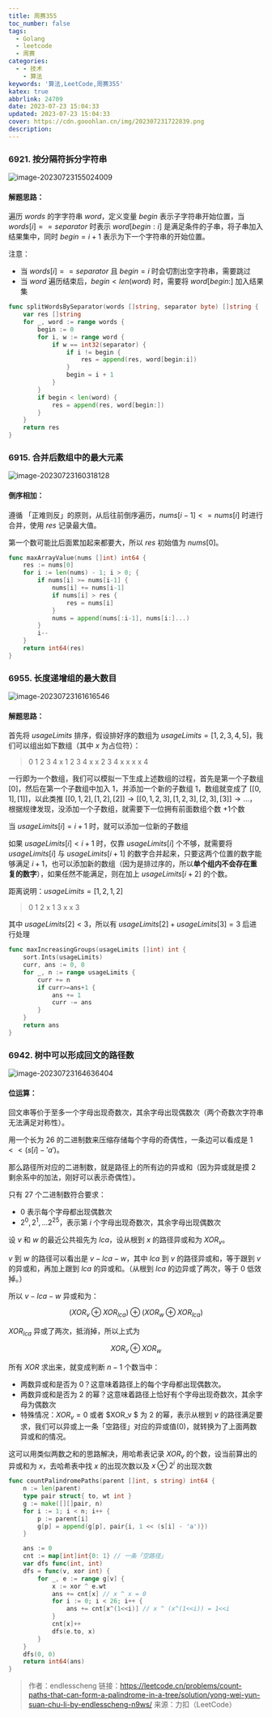 ```yaml
---
title: 周赛355
toc_number: false
tags:
  - Golang
  - leetcode
  - 周赛
categories:
  - - 技术
    - 算法
keywords: '算法,LeetCode,周赛355'
katex: true
abbrlink: 24709
date: 2023-07-23 15:04:33
updated: 2023-07-23 15:04:33
cover: https://cdn.gooohlan.cn/img/202307231722839.png
description:
---
```


### 6921. 按分隔符拆分字符串

![image-20230723155024009](https://cdn.gooohlan.cn/img/202307231550025.png)

#### 解题思路：

遍历 $words$ 的字字符串 $word$，定义变量 $begin$ 表示子字符串开始位置，当 $words[i] == separator$ 时表示 $word[begin:i]$ 是满足条件的子串，将子串加入结果集中，同时 $begin = i+1$ 表示为下一个字符串的开始位置。

注意：

- 当 $words[i] == separator$ 且 $begin = i$ 时会切割出空字符串，需要跳过
- 当 $word$ 遍历结束后，$begin < len(word)$ 时，需要将 $word[begin:]$ 加入结果集

```go 
func splitWordsBySeparator(words []string, separator byte) []string {
    var res []string
    for _, word := range words {
        begin := 0
        for i, w := range word {
            if w == int32(separator) {
                if i != begin {
                    res = append(res, word[begin:i])
                }
                begin = i + 1
            }
        }
        if begin < len(word) {
            res = append(res, word[begin:])
        }
    }
    return res
}
```

### 6915. 合并后数组中的最大元素

![image-20230723160318128](https://cdn.gooohlan.cn/img/202307231603172.png)

#### 倒序相加：

遵循 「正难则反」的原则，从后往前倒序遍历，$nums[i-1] <= nums[i]$ 时进行合并，使用 $res$ 记录最大值。

第一个数可能比后面累加起来都要大，所以 $res$ 初始值为 $nums[0]$。

```go
func maxArrayValue(nums []int) int64 {
    res := nums[0]
    for i := len(nums) - 1; i > 0; {
        if nums[i] >= nums[i-1] {
            nums[i] += nums[i-1]
            if nums[i] > res {
                res = nums[i]
            }
            nums = append(nums[:i-1], nums[i:]...)
        }
        i--
    }
    return int64(res)
}
```

### 6955. 长度递增组的最大数目

![image-20230723161616546](https://cdn.gooohlan.cn/img/202307231616583.png)

#### 解题思路：

首先将 $usageLimits$ 排序，假设排好序的数组为 $usageLimits = [1,2,3,4,5]$，我们可以组出如下数组（其中 $x$ 为占位符）：

> 0 1 2 3 4
> x 1 2 3 4
> x x 2 3 4
> x x x x 4

一行即为一个数组，我们可以模拟一下生成上述数组的过程，首先是第一个子数组 $[0]$，然后在第一个子数组中加入 $1$，并添加一个新的子数组 $1$，数组就变成了 $[[0,1], [1]]$，以此类推 $[[0,1,2], [1,2], [2]] \rightarrow [[0,1,2,3],[1,2,3],[2,3],[3]] \rightarrow ...$，根据规律发现，没添加一个子数组，就需要下一位拥有前面数组个数 $+1$个数

当 $usageLimits[i] = i+1$ 时，就可以添加一位新的子数组

如果 $usageLimits[i] < i+1$ 时，仅靠 $usageLimits[i]$ 个不够，就需要将 $usageLimits[i]$ 与 $usageLimits[i+1]$ 的数字合并起来，只要这两个位置的数字能够满足 $i+1$，也可以添加新的数组（因为是排过序的，所以**单个组内不会存在重复的数字**），如果任然不能满足，则在加上 $usageLimits[i+2]$ 的个数。

距离说明：$usageLimits = [1,2,1,2]$

> 0 1 2
> x 1 3
> x x 3

其中 $usageLimits[2] < 3$，所以有 $usageLimits[2] + usageLimits[3] = 3$ 后进行处理

```go
func maxIncreasingGroups(usageLimits []int) int {
    sort.Ints(usageLimits)
    curr, ans := 0, 0
    for _, n := range usageLimits {
        curr += n
        if curr>=ans+1 {
            ans += 1
            curr -= ans
        }
    }
    return ans
}
```

### 6942. 树中可以形成回文的路径数

![image-20230723164636404](https://cdn.gooohlan.cn/img/202307231646437.png)

#### 位运算：

回文串等价于至多一个字母出现奇数次，其余字母出现偶数次（两个奇数次字符串无法满足对称性）。

用一个长为 26 的二进制数来压缩存储每个字母的奇偶性，一条边可以看成是 $1 << (s[i]-'a')$。

那么路径所对应的二进制数，就是路径上的所有边的异或和（因为异或就是摸 $2$ 剩余系中的加法，刚好可以表示奇偶性）。

只有 27 个二进制数符合要求：

- $0$ 表示每个字母都出现偶数次
- $2^0,2^1,...2^{25}$，表示第 $i$ 个字母出现奇数次，其余字母出现偶数次

设 $v$ 和 $w$ 的最近公共祖先为 $lca$，设从根到 $x$ 的路径异或和为 $XOR_v$。

$v$ 到 $w$ 的路径可以看出是 $v - lca - w$，其中 $lca$ 到 $v$ 的路径异或和，等于跟到 $v$ 的异或和，再加上跟到 $lca$ 的异或和。（从根到 $lca$ 的边异或了两次，等于 0 低效掉。）

所以 $v - lca - w$ 异或和为：

$$(XOR_v \oplus XOR_{lca}) \oplus (XOR_w \oplus XOR_{lca})$$

$XOR_{lca}$ 异或了两次，抵消掉，所以上式为

$$XOR_v \oplus XOR_w$$

所有 $XOR$ 求出来，就变成判断 $n-1$ 个数当中：

- 两数异或和是否为 $0$？这意味着路径上的每个字母都出现偶数次。
- 两数异或和是否为  $2$ 的幂？这意味着路径上恰好有个字母出现奇数次，其余字母为偶数次
- 特殊情况：$XOR_v = 0$ 或者 $XOR_v $ 为 $2$ 的幂，表示从根到 $v$ 的路径满足要求，我们可以异或上一条「空路径」对应的异或值($0$)，就转换为了上面两数异或和的情况。

这可以用类似两数之和的思路解决，用哈希表记录 $XOR_v$ 的个数，设当前算出的异或和为 $x$，去哈希表中找 $x$ 的出现次数以及 $x \oplus 2^i$ 的出现次数

```go
func countPalindromePaths(parent []int, s string) int64 {
	n := len(parent)
	type pair struct{ to, wt int }
	g := make([][]pair, n)
	for i := 1; i < n; i++ {
		p := parent[i]
		g[p] = append(g[p], pair{i, 1 << (s[i] - 'a')})
	}

	ans := 0
	cnt := map[int]int{0: 1} // 一条「空路径」
	var dfs func(int, int)
	dfs = func(v, xor int) {
		for _, e := range g[v] {
			x := xor ^ e.wt
			ans += cnt[x] // x ^ x = 0
			for i := 0; i < 26; i++ {
				ans += cnt[x^(1<<i)] // x ^ (x^(1<<i)) = 1<<i
			}
			cnt[x]++
			dfs(e.to, x)
		}
	}
	dfs(0, 0)
	return int64(ans)
}
```

> 作者：endlesscheng
> 链接：https://leetcode.cn/problems/count-paths-that-can-form-a-palindrome-in-a-tree/solution/yong-wei-yun-suan-chu-li-by-endlesscheng-n9ws/
> 来源：力扣（LeetCode）
